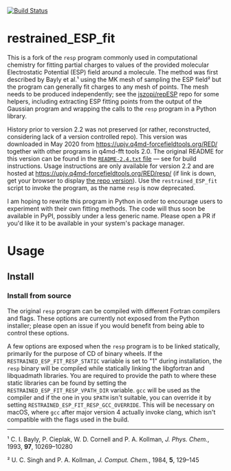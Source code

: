[![Build Status](https://travis-ci.com/jszopi/restrained-ESP-fit.svg?branch=master)](https://travis-ci.com/jszopi/restrained-ESP-fit)

# restrained_ESP_fit

This is a fork of the `resp` program commonly used in computational chemistry for fitting partial charges to values of the provided molecular Electrostatic Potential (ESP) field around a molecule.
The method was first described by Bayly et al.¹ using the MK mesh of sampling the ESP field² but the program can generally fit charges to any mesh of points.
The mesh needs to be produced independently; see the [jszopi/repESP](https://github.com/jszopi/repESP) repo for some helpers, including extracting ESP fitting points from the output of the Gaussian program and wrapping the calls to the `resp` program in a Python library.

History prior to version 2.2 was not preserved (or rather, reconstructed, considering lack of a version controlled repo).
This version was downloaded in May 2020 from https://upjv.q4md-forcefieldtools.org/RED/ together with other programs in q4md-fft tools 2.0.
The original README for this version can be found in the [`README-2.4.txt` file](https://github.com/jszopi/resp/blob/master/README-2.4.txt) — see for build instructions.
Usage instructions are only available for version 2.2 and are hosted at https://upjv.q4md-forcefieldtools.org/RED/resp/ (if link is down, get your browser to display [the repo version](https://github.com/jszopi/resp/blob/566c9207b87ed37c6a8b2e47a581704db762f16c/resp-2.2.html)).
Use the `restrained_ESP_fit` script to invoke the program, as the name `resp` is now deprecated. 

I am hoping to rewrite this program in Python in order to encourage users to experiment with their own fitting methods.
The code will thus soon be available in PyPI, possibly under a less generic name.
Please open a PR if you'd like it to be available in your system's package manager.

# Usage

## Install

### Install from source

<!-- TODO: This section only pertains to environment variables, add more complete instructions. -->
The original `resp` program can be compiled with different Fortran compilers and flags.
These options are currently not exposed from the Python installer; please open an issue if you would benefit from being able to control these options.

A few options are exposed when the `resp` program is to be linked statically, primarily for the purpose of CD of binary wheels.
If the `RESTRAINED_ESP_FIT_RESP_STATIC` variable is set to "1" during installation, the `resp` binary will be compiled while statically linking the libgfortran and libquadmath libraries.
You are required to provide the path to where these static libraries can be found by setting the `RESTRAINED_ESP_FIT_RESP_VPATH_DIR` variable.
`gcc` will be used as the compiler and if the one in you `$PATH` isn't suitable, you can override it by setting `RESTRAINED_ESP_FIT_RESP_GCC_OVERRIDE`.
This will be necessary on macOS, where `gcc` after major version 4 actually invoke clang, which isn't compatible with the flags used in the build.

--- 

¹ C. I. Bayly, P. Cieplak, W. D. Cornell and P. A. Kollman, *J. Phys. Chem.*, 1993, **97**, 10269–10280

² U. C. Singh and P. A. Kollman, *J. Comput. Chem.*, 1984, **5**, 129–145
